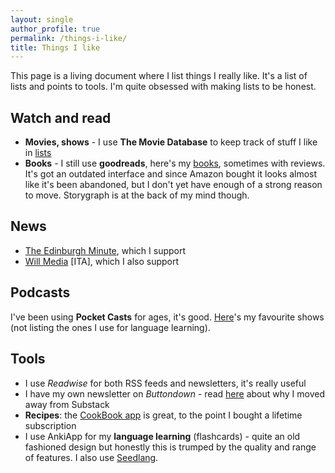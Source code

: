 ```yaml
---
layout: single
author_profile: true
permalink: /things-i-like/
title: Things I like
---
```


This page is a living document where I list things I really like. It's a list of lists and points to tools. I'm quite obsessed with making lists to be honest.

## Watch and read

* **Movies, shows** - I use **The Movie Database** to keep track of stuff I like in [lists](https://www.themoviedb.org/u/martina.physics/lists)
* **Books** - I still use **goodreads**, here's my [books](https://www.goodreads.com/review/list/92719498?ref=nav_mybooks), sometimes with reviews. It's got an outdated interface and since Amazon bought it looks almost like it's been abandoned, but I don't yet have enough of a strong reason to move. Storygraph is at the back of my mind though.


## News
* [The Edinburgh Minute](https://edinburghminute.substack.com/), which I support 
* [Will Media](https://willmedia.it/) [ITA], which I also support


## Podcasts

I've been using **Pocket Casts** for ages, it's good. [Here]({{site.url}}/podcasts/)'s my favourite shows (not listing the ones I use for language learning).


## Tools

* I use *Readwise* for both RSS feeds and newsletters, it's really useful
* I have my own newsletter on *Buttondown* - read [here](https://martinapugliese.github.io/doodling-data-reloaded/) about why I moved away from Substack
* **Recipes**: the [CookBook app](https://thecookbookapp.com/) is great, to the point I bought a lifetime subscription
* I use AnkiApp for my **language learning** (flashcards) - quite an old fashioned design but honestly this is trumped by the quality and range of features. I also use [Seedlang](https://www.easygerman.org/app).

